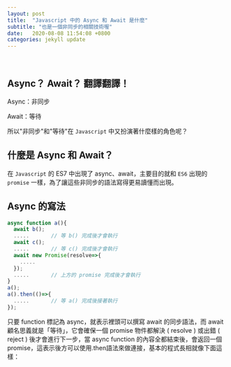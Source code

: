 ```yaml
---
layout: post
title:  "Javascript 中的 Async 和 Await 是什麼"
subtitle: "也是一個非同步的相關技術喔"
date:   2020-08-08 11:54:08 +0800
categories: jekyll update
---
```


<br>

## Async？ Await？ 翻譯翻譯！

Async：非同步

Await：等待

所以"非同步"和"等待"在 `Javascript` 中又扮演著什麼樣的角色呢？

## 什麼是 Async 和 Await？

在 `Javascript` 的 ES7 中出現了 async、await，主要目的就和 `ES6` 出現的 `promise` 一樣，為了讓這些非同步的語法寫得更易讀懂而出現。

## Async 的寫法

```js
async function a(){
  await b();
  .....       // 等 b() 完成後才會執行
  await c();
  .....       // 等 c() 完成後才會執行
  await new Promise(resolve=>{
    .....
  });
  .....       // 上方的 promise 完成後才會執行
}
a();
a().then(()=>{
  .....       // 等 a() 完成後接著執行
});
```

只要 function 標記為 async，就表示裡頭可以撰寫 await 的同步語法，而 await 顧名思義就是「等待」，它會確保一個 promise 物件都解決 ( resolve ) 或出錯 ( reject ) 後才會進行下一步，當 async function 的內容全都結束後，會返回一個 promise，這表示後方可以使用.then語法來做連接，基本的程式長相就像下面這樣：

